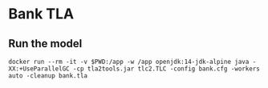 # Bank TLA

## Run the model

```
docker run --rm -it -v $PWD:/app -w /app openjdk:14-jdk-alpine java -XX:+UseParallelGC -cp tla2tools.jar tlc2.TLC -config bank.cfg -workers auto -cleanup bank.tla
```
